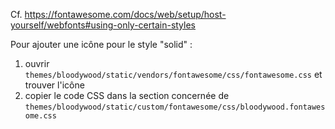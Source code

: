 Cf. https://fontawesome.com/docs/web/setup/host-yourself/webfonts#using-only-certain-styles

Pour ajouter une icône pour le style "solid" :
1. ouvrir `themes/bloodywood/static/vendors/fontawesome/css/fontawesome.css` et trouver l'icône
2. copier le code CSS dans la section concernée de `themes/bloodywood/static/custom/fontawesome/css/bloodywood.fontawesome.css`
